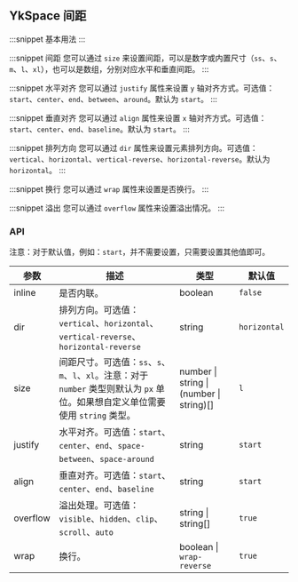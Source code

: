 ## YkSpace 间距

:::snippet
基本用法
<SpacePrimary />
:::

:::snippet
间距
您可以通过 `size` 来设置间距，可以是数字或内置尺寸（`ss`、`s`、`m`、`l`、`xl`），也可以是数组，分别对应水平和垂直间距。
<SpaceSize />
:::

:::snippet
水平对齐
您可以通过 `justify` 属性来设置 `y` 轴对齐方式。可选值：`start`、`center`、`end`、`between`、`around`。默认为 `start`。
<SpaceJustify />
:::

:::snippet
垂直对齐
您可以通过 `align` 属性来设置 `x` 轴对齐方式。可选值：`start`、`center`、`end`、`baseline`。默认为 `start`。
<SpaceAlign />
:::

:::snippet
排列方向
您可以通过 `dir` 属性来设置元素排列方向。可选值：`vertical`、`horizontal`、`vertical-reverse`、`horizontal-reverse`。默认为 `horizontal`。
<SpaceDirection />
:::

:::snippet
换行
您可以通过 `wrap` 属性来设置是否换行。
<SpaceWrap />
:::

:::snippet
溢出
您可以通过 `overflow` 属性来设置溢出情况。
<SpaceOverflow />
:::

### API

注意：对于默认值，例如：`start`，并不需要设置，只需要设置其他值即可。

| 参数     | 描述                                                                                                                              | 类型                                     | 默认值       |
| -------- | --------------------------------------------------------------------------------------------------------------------------------- | ---------------------------------------- | ------------ |
| inline   | 是否内联。                                                                                                                        | boolean                                  | `false`      |
| dir      | 排列方向。可选值：`vertical`、`horizontal`、`vertical-reverse`、`horizontal-reverse`                                              | string                                   | `horizontal` |
| size     | 间距尺寸。可选值：`ss`、`s`、`m`、`l`、`xl`。注意：对于 `number` 类型则默认为 `px` 单位。如果想自定义单位需要使用 `string` 类型。 | number \| string \| (number \| string)[] | `l`          |
| justify  | 水平对齐。可选值：`start`、`center`、`end`、`space-between`、`space-around`                                                       | string                                   | `start`      |
| align    | 垂直对齐。可选值：`start`、`center`、`end`、`baseline`                                                                            | string                                   | `start`      |
| overflow | 溢出处理。可选值：`visible`、`hidden`、`clip`、`scroll`、`auto`                                                                   | string \| string[]                       | `true`       |
| wrap     | 换行。                                                                                                                            | boolean \| `wrap-reverse`                | `true`       |
